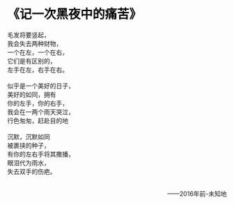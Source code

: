 <div class="poem_page">
    <div class="poem_page_margin"></div>
    <h1 style="color: black">《记一次黑夜中的痛苦》</h1>
    <p>
        毛发将要竖起，<br>
        我会失去两种财物，<br>
        一个在左，一个在右，<br>
        它们是有区别的，<br>
        左手在左，右手在右。<br><br>
        似乎是一个美好的日子，<br>
        美好的如同，拥有<br>
        你的左手，你的右手，<br>
        我会在一两个雨天哭泣，<br>
        行色匆匆，赶赴目的地<br><br>
        沉默，沉默如同<br>
        被裹挟的种子，<br>
        有你的左右手将其撒播，<br>
        眼泪代为雨水，<br>
        失去双手的伤疤。<br><br>
    </p>
    <p style="text-align: right">——2016年前-未知地</p>
</div>
